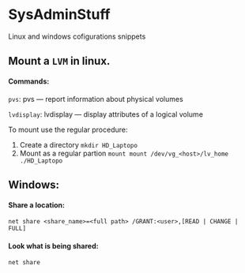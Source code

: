 # SysAdminStuff
Linux and windows cofigurations snippets



## Mount a `LVM` in linux.

#### Commands:
`pvs`:
     pvs — report information about physical volumes

`lvdisplay`:
    lvdisplay — display attributes of a logical volume


To mount use the regular procedure:

1. Create a directory
    `mkdir HD_Laptopo`
2. Mount as a regular partion
    `mount mount /dev/vg_<host>/lv_home ./HD_Laptopo`


## Windows:

#### Share a location:
`net share <share_name>=<full path> /GRANT:<user>,[READ | CHANGE | FULL]`

#### Look what is being shared:
`net share`
